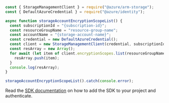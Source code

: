 ```javascript
const { StorageManagementClient } = require("@azure/arm-storage");
const { DefaultAzureCredential } = require("@azure/identity");

async function storageAccountEncryptionScopeList() {
  const subscriptionId = "{subscription-id}";
  const resourceGroupName = "resource-group-name";
  const accountName = "{storage-account-name}";
  const credential = new DefaultAzureCredential();
  const client = new StorageManagementClient(credential, subscriptionId);
  const resArray = new Array();
  for await (let item of client.encryptionScopes.list(resourceGroupName, accountName)) {
    resArray.push(item);
  }
  console.log(resArray);
}

storageAccountEncryptionScopeList().catch(console.error);
```

Read the [SDK documentation](https://github.com/Azure/azure-sdk-for-js/blob/%40azure%2Farm-storage_17.2.0/sdk/storage/arm-storage/README.md) on how to add the SDK to your project and authenticate.
